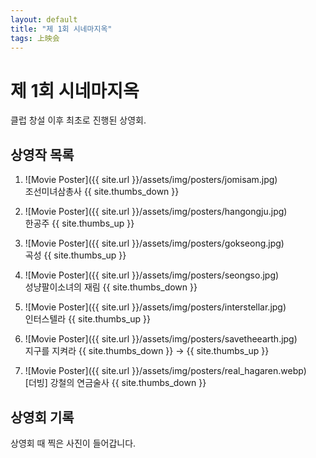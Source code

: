 ```yaml
---
layout: default
title: "제 1회 시네마지옥"
tags: 上映会
---
```


# 제 1회 시네마지옥
클럽 창설 이후 최초로 진행된 상영회.

## 상영작 목록

1. ![Movie Poster]({{ site.url }}/assets/img/posters/jomisam.jpg)
<br>조선미녀삼총사 {{ site.thumbs_down }}

2.  ![Movie Poster]({{ site.url }}/assets/img/posters/hangongju.jpg)
<br>한공주 {{ site.thumbs_up }}

3.  ![Movie Poster]({{ site.url }}/assets/img/posters/gokseong.jpg)
<br>곡성 {{ site.thumbs_up }}

4.  ![Movie Poster]({{ site.url }}/assets/img/posters/seongso.jpg)
<br>성냥팔이소녀의 재림 {{ site.thumbs_down }}

5.  ![Movie Poster]({{ site.url }}/assets/img/posters/interstellar.jpg)
<br>인터스텔라 {{ site.thumbs_up }}

6. ![Movie Poster]({{ site.url }}/assets/img/posters/savetheearth.jpg)
<br>지구를 지켜라 {{ site.thumbs_down }} → {{ site.thumbs_up }}

7. ![Movie Poster]({{ site.url }}/assets/img/posters/real_hagaren.webp)
<br>[더빙] 강철의 연금술사 {{ site.thumbs_down }}

## 상영회 기록

상영회 때 찍은 사진이 들어갑니다.